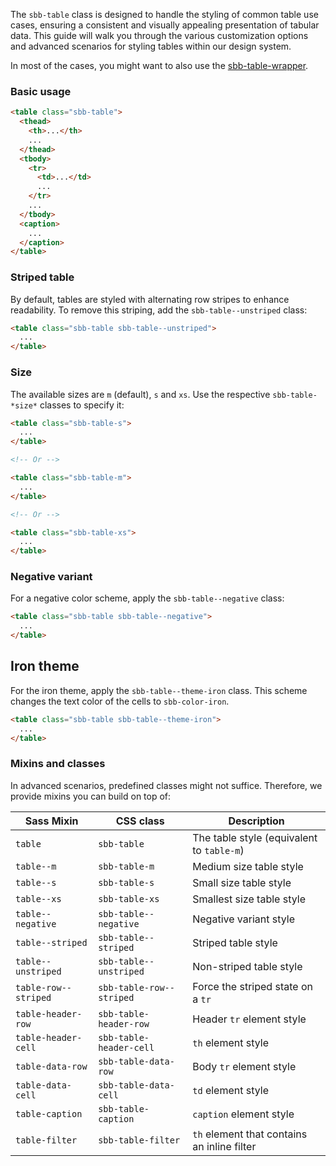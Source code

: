 The `sbb-table` class is designed to handle the styling of common table use cases, ensuring a consistent and visually appealing presentation of tabular data.
This guide will walk you through the various customization options and advanced scenarios for styling tables within our design system.

In most of the cases, you might want to also use the [sbb-table-wrapper](/docs/elements-sbb-table-sbb-table-wrapper--docs).

### Basic usage

```html
<table class="sbb-table">
  <thead>
    <th>...</th>
    ...
  </thead>
  <tbody>
    <tr>
      <td>...</td>
      ...
    </tr>
    ...
  </tbody>
  <caption>
    ...
  </caption>
</table>
```

### Striped table

By default, tables are styled with alternating row stripes to enhance readability. To remove this striping, add the `sbb-table--unstriped` class:

```html
<table class="sbb-table sbb-table--unstriped">
  ...
</table>
```

### Size

The available sizes are `m` (default), `s` and `xs`. Use the respective `sbb-table-*size*` classes to specify it:

```html
<table class="sbb-table-s">
  ...
</table>

<!-- Or -->

<table class="sbb-table-m">
  ...
</table>

<!-- Or -->

<table class="sbb-table-xs">
  ...
</table>
```

### Negative variant

For a negative color scheme, apply the `sbb-table--negative` class:

```html
<table class="sbb-table sbb-table--negative">
  ...
</table>
```

## Iron theme

For the iron theme, apply the `sbb-table--theme-iron` class.
This scheme changes the text color of the cells to `sbb-color-iron`.

```html
<table class="sbb-table sbb-table--theme-iron">
  ...
</table>
```

### Mixins and classes

In advanced scenarios, predefined classes might not suffice.
Therefore, we provide mixins you can build on top of:

| Sass Mixin           | CSS class                | Description                                 |
| -------------------- | ------------------------ | ------------------------------------------- |
| `table`              | `sbb-table`              | The table style (equivalent to `table-m`)   |
| `table--m`           | `sbb-table-m`            | Medium size table style                     |
| `table--s`           | `sbb-table-s`            | Small size table style                      |
| `table--xs`          | `sbb-table-xs`           | Smallest size table style                   |
| `table--negative`    | `sbb-table--negative`    | Negative variant style                      |
| `table--striped`     | `sbb-table--striped`     | Striped table style                         |
| `table--unstriped`   | `sbb-table--unstriped`   | Non-striped table style                     |
| `table-row--striped` | `sbb-table-row--striped` | Force the striped state on a `tr`           |
| `table-header-row`   | `sbb-table-header-row`   | Header `tr` element style                   |
| `table-header-cell`  | `sbb-table-header-cell`  | `th` element style                          |
| `table-data-row`     | `sbb-table-data-row`     | Body `tr` element style                     |
| `table-data-cell`    | `sbb-table-data-cell`    | `td` element style                          |
| `table-caption`      | `sbb-table-caption`      | `caption` element style                     |
| `table-filter`       | `sbb-table-filter`       | `th` element that contains an inline filter |
